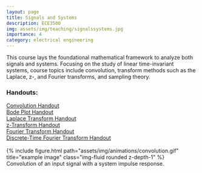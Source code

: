 ```yaml
---
layout: page
title: Signals and Systems
description: ECE3500
img: assets/img/teaching/signalssystems.jpg
importance: 4
category: electrical engineering
---
```


This course lays the foundational mathematical framework to analyze both signals and systems. Focusing on the study of linear time-invariant systems, course topics include convolution, transform methods such as the Laplace, z-, and Fourier transforms, and sampling theory. 


<h3>Handouts:</h3>
<a href="/assets/pdf/Handout_Convolution.pdf" target="_blank">Convolution Handout </a><br>
<a href="/assets/pdf/Handout_Bode_Plots.pdf" target="_blank">Bode Plot Handout </a><br>
<a href="/assets/pdf/Handout_Laplace_Transform.pdf" target="_blank">Laplace Transform Handout </a><br>
<a href="/assets/pdf/Handout_z_Transform.pdf" target="_blank">z-Transform Handout </a><br>
<a href="/assets/pdf/Handout_Fourier_Transform.pdf" target="_blank">Fourier Transform Handout </a><br>
<a href="/assets/pdf/Handout_Discrete_Time_Fourier_Transform.pdf" target="_blank">Discrete-Time Fourier Transform Handout </a><br>


<br>
<div class="row">
    <div class="col-sm">
        {% include figure.html path="assets/img/animations/convolution.gif" title="example image" class="img-fluid rounded z-depth-1" %}
    </div>
</div>
<div class="caption">
    Convolution of an input signal with a system impulse response. 
</div>